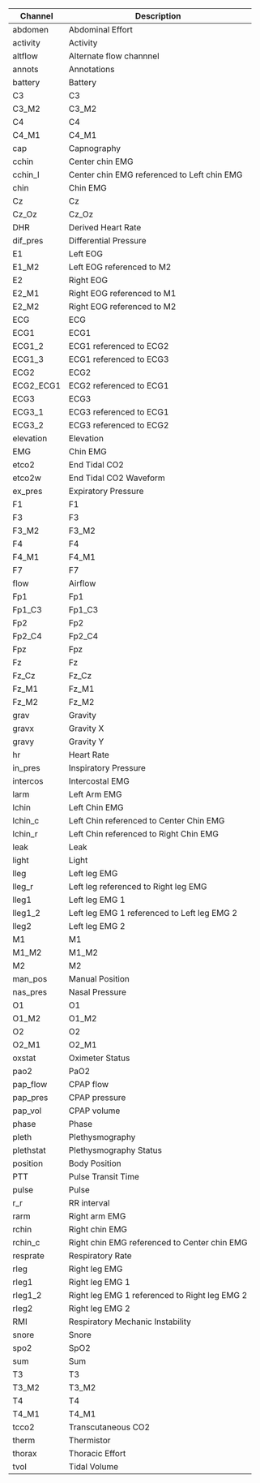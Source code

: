 | Channel    | Description                                   |
| ---------- | --------------------------------------------- |
| abdomen    | Abdominal Effort                              |
| activity   | Activity                                      |
| altflow    | Alternate flow channnel                       |
| annots     | Annotations                                   |
| battery    | Battery                                       |
| C3         | C3                                            |
| C3\_M2     | C3\_M2                                        |
| C4         | C4                                            |
| C4\_M1     | C4\_M1                                        |
| cap        | Capnography                                   |
| cchin      | Center chin EMG                               |
| cchin\_l   | Center chin EMG referenced to Left chin EMG   |
| chin       | Chin EMG                                      |
| Cz         | Cz                                            |
| Cz\_Oz     | Cz\_Oz                                        |
| DHR        | Derived Heart Rate                            |
| dif\_pres  | Differential Pressure                         |
| E1         | Left EOG                                      |
| E1\_M2     | Left EOG referenced to M2                     |
| E2         | Right EOG                                     |
| E2\_M1     | Right EOG referenced to M1                    |
| E2\_M2     | Right EOG referenced to M2                    |
| ECG        | ECG                                           |
| ECG1       | ECG1                                          |
| ECG1\_2    | ECG1 referenced to ECG2                       |
| ECG1\_3    | ECG1 referenced to ECG3                       |
| ECG2       | ECG2                                          |
| ECG2\_ECG1 | ECG2 referenced to ECG1                       |
| ECG3       | ECG3                                          |
| ECG3\_1    | ECG3 referenced to ECG1                       |
| ECG3\_2    | ECG3 referenced to ECG2                       |
| elevation  | Elevation                                     |
| EMG        | Chin EMG                                      |
| etco2      | End Tidal CO2                                 |
| etco2w     | End Tidal CO2 Waveform                        |
| ex\_pres   | Expiratory Pressure                           |
| F1         | F1                                            |
| F3         | F3                                            |
| F3\_M2     | F3\_M2                                        |
| F4         | F4                                            |
| F4\_M1     | F4\_M1                                        |
| F7         | F7                                            |
| flow       | Airflow                                       |
| Fp1        | Fp1                                           |
| Fp1\_C3    | Fp1\_C3                                       |
| Fp2        | Fp2                                           |
| Fp2\_C4    | Fp2\_C4                                       |
| Fpz        | Fpz                                           |
| Fz         | Fz                                            |
| Fz\_Cz     | Fz\_Cz                                        |
| Fz\_M1     | Fz\_M1                                        |
| Fz\_M2     | Fz\_M2                                        |
| grav       | Gravity                                       |
| gravx      | Gravity X                                     |
| gravy      | Gravity Y                                     |
| hr         | Heart Rate                                    |
| in\_pres   | Inspiratory Pressure                          |
| intercos   | Intercostal EMG                               |
| larm       | Left Arm EMG                                  |
| lchin      | Left Chin EMG                                 |
| lchin\_c   | Left Chin referenced to Center Chin EMG       |
| lchin\_r   | Left Chin referenced to Right Chin EMG        |
| leak       | Leak                                          |
| light      | Light                                         |
| lleg       | Left leg EMG                                  |
| lleg\_r    | Left leg referenced to Right leg EMG          |
| lleg1      | Left leg EMG 1                                |
| lleg1\_2   | Left leg EMG 1 referenced to Left leg EMG 2   |
| lleg2      | Left leg EMG 2                                |
| M1         | M1                                            |
| M1\_M2     | M1\_M2                                        |
| M2         | M2                                            |
| man\_pos   | Manual Position                               |
| nas\_pres  | Nasal Pressure                                |
| O1         | O1                                            |
| O1\_M2     | O1\_M2                                        |
| O2         | O2                                            |
| O2\_M1     | O2\_M1                                        |
| oxstat     | Oximeter Status                               |
| pao2       | PaO2                                          |
| pap\_flow  | CPAP flow                                     |
| pap\_pres  | CPAP pressure                                 |
| pap\_vol   | CPAP volume                                   |
| phase      | Phase                                         |
| pleth      | Plethysmography                               |
| plethstat  | Plethysmography Status                        |
| position   | Body Position                                 |
| PTT        | Pulse Transit Time                            |
| pulse      | Pulse                                         |
| r\_r       | RR interval                                   |
| rarm       | Right arm EMG                                 |
| rchin      | Right chin EMG                                |
| rchin\_c   | Right chin EMG referenced to Center chin EMG  |
| resprate   | Respiratory Rate                              |
| rleg       | Right leg EMG                                 |
| rleg1      | Right leg EMG 1                               |
| rleg1\_2   | Right leg EMG 1 referenced to Right leg EMG 2 |
| rleg2      | Right leg EMG 2                               |
| RMI        | Respiratory Mechanic Instability              |
| snore      | Snore                                         |
| spo2       | SpO2                                          |
| sum        | Sum                                           |
| T3         | T3                                            |
| T3\_M2     | T3\_M2                                        |
| T4         | T4                                            |
| T4\_M1     | T4\_M1                                        |
| tcco2      | Transcutaneous CO2                            |
| therm      | Thermistor                                    |
| thorax     | Thoracic Effort                               |
| tvol       | Tidal Volume                                  |
